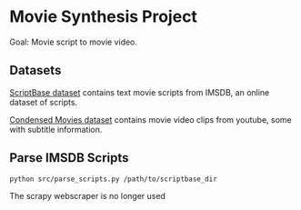 # Movie Synthesis Project

Goal: Movie script to movie video.

## Datasets
[ScriptBase dataset](https://github.com/EdinburghNLP/scriptbase) contains text movie scripts from IMSDB, an online dataset of scripts.

[Condensed Movies dataset](https://github.com/m-bain/CondensedMovies) contains movie video clips from youtube, some with subtitle information.

## Parse IMSDB Scripts

```python src/parse_scripts.py /path/to/scriptbase_dir```

The scrapy webscraper is no longer used

